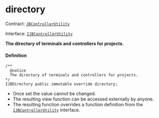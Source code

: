 # directory

Contract: [`JBControllerUtility`](/docs/v4/deprecated/v2/contracts/or-abstract/jbcontrollerutility/README.md)​‌

Interface: [`IJBControllerUtility`](/docs/v4/deprecated/v2/interfaces/ijbcontrollerutility.md)

**The directory of terminals and controllers for projects.**

#### Definition

```
/**
  @notice
  The directory of terminals and controllers for projects.
*/
IJBDirectory public immutable override directory;
```

* Once set the value cannot be changed.
* The resulting view function can be accessed externally by anyone.
* The resulting function overrides a function definition from the [`IJBControllerUtility`](/docs/v4/deprecated/v2/interfaces/ijbcontrollerutility.md) interface.

